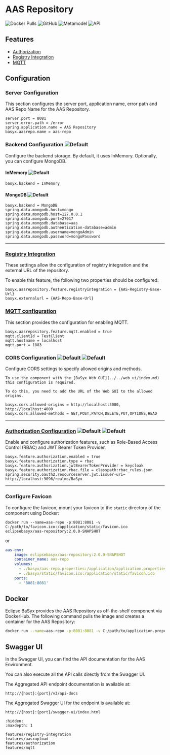 # AAS Repository

![Docker Pulls](https://img.shields.io/docker/pulls/eclipsebasyx/aas-repository)
![GitHub](https://img.shields.io/github/license/eclipse-basyx/basyx-java-server-sdk)
![Metamodel](https://img.shields.io/badge/Metamodel-v3.0-yellow)
![API](https://img.shields.io/badge/API-v3.0-yellow)

## Features
- [Authorization](./features/authorization.md)
- [Registry Integration](./features/registry-integration.md)
- [MQTT](./features/mqtt.md)

## Configuration

### Server Configuration
This section configures the server port, application name, error path and AAS Repo Name for the AAS Repository.
```properties
server.port = 8081
server.error.path = /error
spring.application.name = AAS Repository
basyx.aasrepo.name = aas-repo
```

### Backend Configuration ![Default](https://img.shields.io/badge/required-true-red)
Configure the backend storage. By default, it uses InMemory. Optionally, you can configure MongoDB.
#### InMemory ![Default](https://img.shields.io/badge/default-true-blue)
```properties
basyx.backend = InMemory
```
#### MongoDB ![Default](https://img.shields.io/badge/default-false-blue)
```properties
basyx.backend = MongoDB
spring.data.mongodb.host=mongo
spring.data.mongodb.host=127.0.0.1
spring.data.mongodb.port=27017
spring.data.mongodb.database=aas
spring.data.mongodb.authentication-database=admin
spring.data.mongodb.username=mongoAdmin
spring.data.mongodb.password=mongoPassword
```
---

### [Registry Integration](./features/registry-integration.md)
These settings allow the configuration of registry integration and the external URL of the repository.

To enable this feature, the following two properties should be configured:
```
basyx.aasrepository.feature.registryintegration = {AAS-Registry-Base-Url}
basyx.externalurl = {AAS-Repo-Base-Url}
```

### [MQTT configuration](./features/mqtt.md)
This section provides the configuration for enabling MQTT.

```properties
basyx.aasrepository.feature.mqtt.enabled = true
mqtt.clientId = TestClient
mqtt.hostname = localhost
mqtt.port = 1883
```

### CORS Configuration ![Default](https://img.shields.io/badge/default-false-blue) ![Default](https://img.shields.io/badge/required-false-red)
Configure CORS settings to specify allowed origins and methods.

```{warning}
To use the component with the [BaSyx Web GUI](../../web_ui/index.md) this configuration is required.

To do this, you need to add the URL of the Web GUI to the allowed origins.
```

```properties
basyx.cors.allowed-origins = http://localhost:3000, http://localhost:4000
basyx.cors.allowed-methods = GET,POST,PATCH,DELETE,PUT,OPTIONS,HEAD
```
---

### [Authorization Configuration](./features/authorization.md) ![Default](https://img.shields.io/badge/default-false-blue) ![Default](https://img.shields.io/badge/required-false-red)
Enable and configure authorization features, such as Role-Based Access Control (RBAC) and JWT Bearer Token Provider.
```properties
basyx.feature.authorization.enabled = true
basyx.feature.authorization.type = rbac
basyx.feature.authorization.jwtBearerTokenProvider = keycloak
basyx.feature.authorization.rbac.file = classpath:rbac_rules.json
spring.security.oauth2.resourceserver.jwt.issuer-uri= http://localhost:9096/realms/BaSyx

```
---

### Configure Favicon
To configure the favicon, mount your favicon to the `static` directory of the component using Docker:
```
docker run --name=aas-repo -p:8081:8081 -v C:/path/to/favicon.ico:/application/static/favicon.ico eclipsebasyx/aas-repository:2.0.0-SNAPSHOT
```
or
```yaml
aas-env:
    image: eclipsebasyx/aas-repository:2.0.0-SNAPSHOT
    container_name: aas-repo
    volumes:
      - ./basyx/aas-repo.properties:/application/application.properties
	  - ./basyx/static/favicon.ico:/application/static/favicon.ico
    ports:
      - '8081:8081'
```

## Docker

Eclipse BaSyx provides the AAS Repository as off-the-shelf component via DockerHub. The following command pulls the image and creates a container for the AAS Repository:

```bash
docker run --name=aas-repo -p:8081:8081 -v C:/path/to/application.properties:/application/application.properties eclipsebasyx/aas-repository:2.0.0-SNAPSHOT
```

## Swagger UI
In the Swagger UI, you can find the API documentation for the AAS Environment.

You can also execute all the API calls directly from the Swagger UI.

The Aggregated API endpoint documentation is available at:

	http://{host}:{port}/v3/api-docs
	
The Aggregated Swagger UI for the endpoint is available at:

	http://{host}:{port}/swagger-ui/index.html


```{toctree}
:hidden:
:maxdepth: 1

features/registry-integration
features/aasxupload
features/authorization
features/mqtt
```